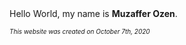 <main>
  Hello World, my name is <b>Muzaffer Ozen</b>. 
  <p>
    <font size="-2"><i>This website was created on October 7th, 2020 </i></font>
  </p>
  </main>
